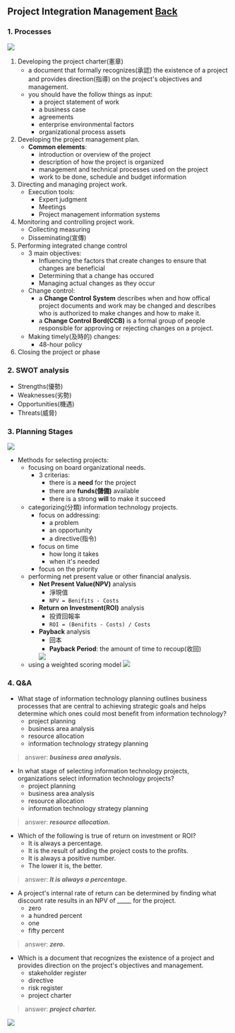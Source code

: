## Project Integration Management	[Back](./../projectManagement.md)

### 1. Processes

<img src="./processes.png">

1. Developing the project charter(憲章)
    - a document that formally recognizes(承認) the existence of a project and provides direction(指導) on the project's objectives and management.
    - you should have the follow things as input:
        - a project statement of work
        - a business case
        - agreements
        - enterprise environmental factors
        - organizational process assets
2. Developing the project management plan.
    - **Common elements**:
        - introduction or overview of the project
        - description of how the project is organized
        - management and technical processes used on the project
        - work to be done, schedule and budget information
3. Directing and managing project work.
    - Execution tools:
        - Expert judgment
        - Meetings
        - Project management information systems
4. Monitoring and controlling project work.
    - Collecting measuring
    - Disseminating(宣傳)
5. Performing integrated change control
    - 3 main objectives:
        - Influencing the factors that create changes to ensure that changes are beneficial
        - Determining that a change has occured
        - Managing actual changes as they occur
    - Change control:
        - a **Change Control System** describes when and how offical project documents and work may be changed and describes who is authorized to make changes and how to make it.
        - a **Change Control Bord(CCB)** is a formal group of people responsible for approving or rejecting changes on a project.
    - Making timely(及時的) changes:
        - 48-hour policy
6. Closing the project or phase

### 2. SWOT analysis

- Strengths(優勢)
- Weaknesses(劣勢)
- Opportunities(機遇)
- Threats(威脅)

### 3. Planning Stages

<img src="./planning_stages.png">

- Methods for selecting projects:
    - focusing on board organizational needs.
        - 3 criterias:
            - there is a **need** for the project
            - there are **funds(儲備)** available
            - there is a strong **will** to make it succeed
    - categorizing(分類) information technology projects.
        - focus on addressing:
            - a problem
            - an opportunity
            - a directive(指令)
        - focus on time
            - how long it takes
            - when it's needed
        - focus on the priority
    - performing net present value or other financial analysis.
        - **Net Present Value(NPV)** analysis
            - 淨現值
            - `NPV = Benifits - Costs`
        - **Return on Investment(ROI)** analysis
            - 投資回報率
            - `ROI = (Benifits - Costs) / Costs`
        - **Payback** analysis
            - 回本
            - **Payback Period**: the amount of time to recoup(收回)
            <img src="./payback_period.png">
    - using a weighted scoring model <img src="./weighted_scoring_model.png">

### 4. Q&A

- What stage of information technology planning outlines business processes that are central to achieving strategic goals and helps determine which ones could most benefit from information technology?
    - project planning
    - business area analysis
    - resource allocation
    - information technology strategy planning
    
> answer: <strong>*business area analysis.*</strong>

- In what stage of selecting information technology projects, organizations select information technology projects?
    - project planning
    - business area analysis
    - resource allocation
    - information technology strategy planning
    
> answer: <strong>*resource allocation.*</strong>

- Which of the following is true of return on investment or ROI?
    - It is always a percentage.
    - It is the result of adding the project costs to the profits.
    - It is always a positive number.
    - The lower it is, the better.
    
> answer: <strong>*It is always a percentage.*</strong>

- A project's internal rate of return can be determined by finding what discount rate results in an NPV of _____ for the project.
    - zero
    - a hundred percent
    - one
    - fifty percent

> answer: <strong>*zero.*</strong>

- Which is a document that recognizes the existence of a project and provides direction on the project's objectives and management.
    - stakeholder register
    - directive
    - risk register
    - project charter
    
> answer: <strong>*project charter.*</strong>

<a href="http://aleen42.github.io/" target="_blank" ><img src="./../../pic/tail.gif"></a>
